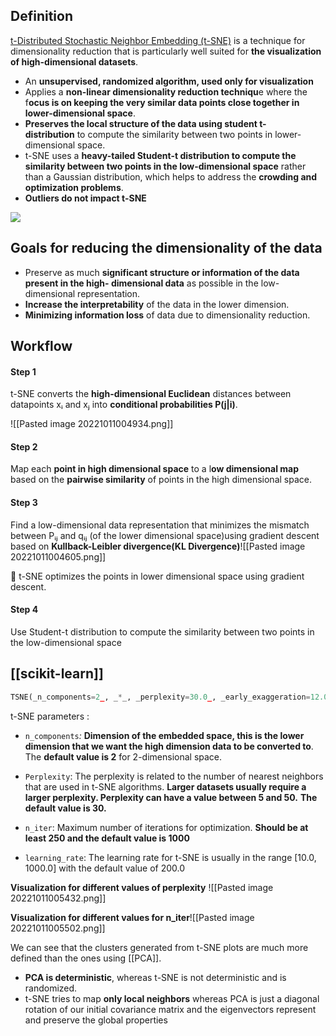 ## Definition

[t-Distributed Stochastic Neighbor Embedding (t-SNE)](https://towardsdatascience.com/t-distributed-stochastic-neighbor-embedding-t-sne-bb60ff109561) is a technique for dimensionality reduction that is particularly well suited for **the visualization of high-dimensional datasets**.

-   An **unsupervised, randomized algorithm, used only for visualization**
-   Applies a **non-linear dimensionality reduction techniqu**e where the f**ocus is on keeping the very similar data points close together in lower-dimensional space**.
-   **Preserves the local structure of the data using student t-distribution** to compute the similarity between two points in lower-dimensional space.
-   t-SNE uses a **heavy-tailed Student-t distribution to compute the similarity between two points in the low-dimensional space** rather than a Gaussian distribution, which helps to address the **crowding and optimization problems**.
-   **Outliers do not impact t-SNE**


![](https://miro.medium.com/max/363/1*fjMbCSIwwZmvnfDOEK-R-w.png)


## Goals for reducing the dimensionality of the data

-   Preserve as much **significant structure or information of the data present in the high- dimensional data** as possible in the low-dimensional representation.
-   **Increase the interpretability** of the data in the lower dimension.
-  **Minimizing information loss** of data due to dimensionality reduction.

## Workflow 
#### Step 1
t-SNE converts the **high-dimensional Euclidean** distances between datapoints xᵢ and xⱼ into **conditional probabilities P(j|i)**.

![[Pasted image 20221011004934.png]]
#### Step 2 

Map each **point in high dimensional space** to a l**ow dimensional map** based on the **pairwise similarity** of points in the high dimensional space.


#### Step 3 
Find a low-dimensional data representation that minimizes the mismatch between Pᵢⱼ and qᵢⱼ (of the lower dimensional space)using gradient descent based on **Kullback-Leibler divergence(KL Divergence)**![[Pasted image 20221011004605.png]]


🏹 t-SNE optimizes the points in lower dimensional space using gradient descent.

#### Step 4 
Use Student-t distribution to compute the similarity between two points in the low-dimensional space


## [[scikit-learn]]
```python
TSNE(_n_components=2_, _*_, _perplexity=30.0_, _early_exaggeration=12.0_, _learning_rate='warn'_, _n_iter=1000_, _n_iter_without_progress=300_, _min_grad_norm=1e-07_, _metric='euclidean'_, _metric_params=None_, _init='warn'_, _verbose=0_, _random_state=None_, _method='barnes_hut'_, _angle=0.5_, _n_jobs=None_, _square_distances='deprecated'_)

```


t-SNE parameters : 
- `n_components`_:_ **Dimension of the embedded space, this is the lower dimension that we want the high dimension data to be converted to**. The **default value is 2** for 2-dimensional space.

- `Perplexity`: The perplexity is related to the number of nearest neighbors that are used in t-SNE algorithms. **Larger datasets usually require a larger perplexity. Perplexity can have a value between 5 and 50.** **The default value is 30.**

- `n_iter`: Maximum number of iterations for optimization. **Should be at least 250 and the default value is 1000**

- `learning_rate`: The learning rate for t-SNE is usually in the range [10.0, 1000.0] with the default value of 200.0


**Visualization for different values of perplexity**
![[Pasted image 20221011005432.png]]


**Visualization for different values for n_iter**![[Pasted image 20221011005502.png]]



We can see that the clusters generated from t-SNE plots are much more defined than the ones using [[PCA]].

-   **PCA is deterministic**, whereas t-SNE is not deterministic and is randomized.
-   t-SNE tries to map **only local neighbors** whereas PCA is just a diagonal rotation of our initial covariance matrix and the eigenvectors represent and preserve the global properties